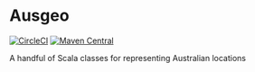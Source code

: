 # Ausgeo

[![CircleCI](https://circleci.com/gh/tmccarthy/ausgeo.svg?style=svg)](https://circleci.com/gh/tmccarthy/ausgeo)
[![Maven Central](https://img.shields.io/maven-central/v/au.id.tmm.ausgeo/ausgeo-core_2.13.svg)](https://repo.maven.apache.org/maven2/au/id/tmm/ausgeo/ausgeo-core_2.13/)

A handful of Scala classes for representing Australian locations
